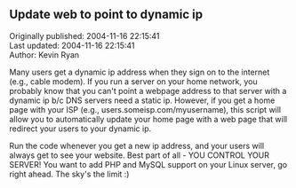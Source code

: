## Update web to point to dynamic ip  
Originally published: 2004-11-16 22:15:41  
Last updated: 2004-11-16 22:15:41  
Author: Kevin Ryan  
  
Many users get a dynamic ip address when they sign on to the internet (e.g., cable modem).  If you run a server on your home network, you probably know that you can't point a webpage address to that server with a dynamic ip b/c DNS servers need a static ip.  However, if you get a home page with your ISP (e.g., users.someisp.com/myusername), this script will allow you to automatically update your home page with a web page that will redirect your users to your dynamic ip.

Run the code whenever you get a new ip address, and your users will always get to see your website.  Best part of all - YOU CONTROL YOUR SERVER!  You want to add PHP and MySQL support on your Linux server, go right ahead.  The sky's the limit :)